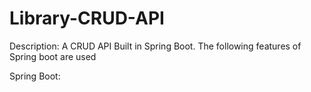 # Library-CRUD-API

Description:
A CRUD API Built in Spring Boot. The following features of Spring boot are used

Spring Boot:
